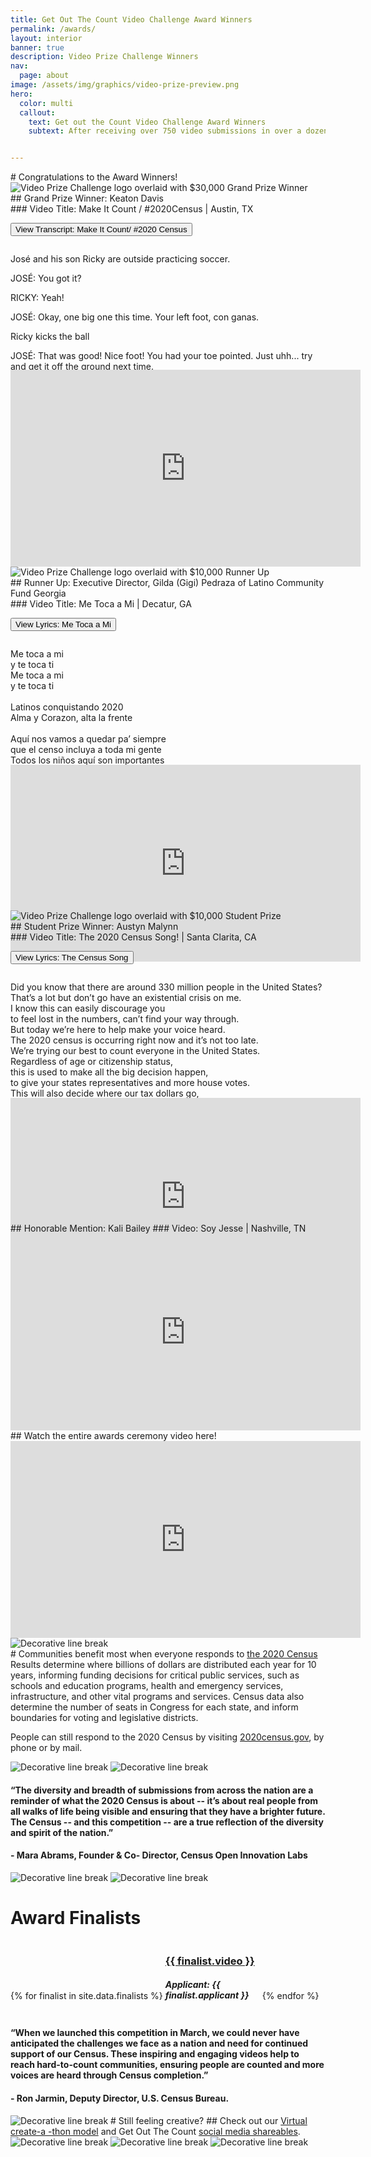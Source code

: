```yaml
---
title: Get Out The Count Video Challenge Award Winners
permalink: /awards/
layout: interior
banner: true
description: Video Prize Challenge Winners
nav:
  page: about
image: /assets/img/graphics/video-prize-preview.png
hero:
  color: multi
  callout:
    text: Get out the Count Video Challenge Award Winners
    subtext: After receiving over 750 video submissions in over a dozen languages from all across the United States, our panel of judges narrowed it down to three videos with cash prizes totaling $50,000.


---
```

<div  class="usa-section usa-content usa-grid bottom-space" markdown="1">
# Congratulations to the Award Winners!

</div>

<div class="usa-section usa-content usa-grid featured-partner">
<div class="usa-width-five-twelfths" markdown="1">
<div class="usa-width-one-third  bottom-space">
  <img src="{{ site.baseurl }}/assets/img/graphics/grand-prize.png" alt="Video Prize Challenge logo overlaid with $30,000 Grand Prize Winner" />
</div>
<div class="usa-width-one-half" markdown="1">
## Grand Prize Winner: Keaton Davis
</div>
### Video Title: Make It Count / #2020Census | Austin, TX

<div class="usa-accordion top">
  <p><button class="usa-accordion-button" aria-expanded="false" aria-controls="1">
    View Transcript: Make It Count/ #2020 Census
  </button></p>
  <div id="1" class="usa-accordion-content" style="height:200px; overflow:auto;">
    <p> José and his son Ricky are outside practicing soccer. </p>
    <p>JOSÉ: You got it?</p>
    <p>RICKY: Yeah!</p>
    <p>JOSÉ: Okay, one big one this time. Your left foot, con ganas.</p>
    <p> Ricky kicks the ball </p>
    <p>JOSÉ: That was good! Nice foot! You had your toe pointed. Just uhh... try and get it off
      the ground next time.</p>
    <p> RICKY: Okay.</p>
    <p>JOSÉ: Watch me.</p>
    <p> Jose kicks it, and it bounces around off the yard, off a tree, and then over a fence to off-screen. There is a loud crash. </p>
    <p>RICKY: Nice.</p>
    <p>Mrs. Lopez, a neighbor, starts speaking from off screen and then appears on the other side of the fence holding the soccer ball.</p>
    <p>MRS. LOPEZ: ¡Ay, José! ¿Otra vez?</p>
    <p>JOSÉ: Perdon, Mrs. Lopez, it won’t happen again.</p>
    <p>MRS. LOPEZ: No mas. You want it back, you get Mijo here on a real team with a real
      coach.</p>
    <p>JOSÉ: His school doesn’t have a field.</p>
    <p>RICKY: Or a team?</p>
    <p>JOSÉ: Or a team.</p>
    <p>MRS. LOPEZ: Nonsense. ¿Por que?</p>
    <p>JOSÉ: No, really. There’s just no funding.</p>
    <p>MRS. LOPEZ: No esta bien. Did you take the census yet?</p>
    <p>JOSÉ: Didn’t that happen already?</p>
    <p>MRS. LOPEZ: It’s not too late. It determines our funding for our community for the next
      10 years. Resources for hospitals, roads, and for schools.</p>
    <p>JOSÉ: Right, I knew that.</p>
    <p>MRS. LOPEZ: Es importante for Mijo’s future. You fill it out... I’ll give you the ball back.</p>
    <p>JOSÉ: Well I don’t know if I can do it, like, now.</p>
    <p>MRS. LOPEZ. It only takes 10 minutes. You can go online, es en Español.</p>
    <p>RICKY: Well, Dad already used up all his screen time for today.</p>
    <p>JOSÉ: True.</p>
    <p>MRS LOPEZ: Well, call on the phone. Or mail it in. If you don’t do it now, you may get a
      visit from a census taker.</p>
    <p>JOSÉ: Okay, okay, okay.</p>
    <p>JOSÉ takes out his cell phone from his pocket. </p>
    <p>JOSÉ: Is this like a trap? Because we can just go play in the front yard.</p>
    <p>MRS. LOPEZ: No. It’s completely safe. They can’t share your answers with anyone. No
      police, no immigration. Not even Karen, and she knows everything.</p>
    <p>Karen, another neighbor, pops up from behind another fence.</p>
    <p>KAREN: What? What’s going on?</p>
    <p>MRS. LOPEZ, RICKY: Nada, nothing.</p>
    <p>JOSÉ: Nothing, nothing, nothing.</p>
    <p>RICKY: Nothing, nothing.</p>
    <p>Karen continues looking for a mintute, and then pops back down.</p>
    <p>JOSÉ: Okay. So. People living in the house. Me, tu mama, Ricky...</p>
    <p>RICKY: And Abuelita?</p>
    <p>MRS. LOPEZ: No citizenship questions either.</p>
    <p>JOSÉ: Okay! Just give me one minute, Mijo.</p>
    <p>MRS. LOPEZ: What’s he teaching you?</p>
    <p>RICKY: Trying to kick the ball high off the ground, but I’m not very good at it.</p>
    <p>Mrs. Lopez juggles the soccer ball with her head, and then passes it back to Ricky.</p>
    <p>MRS. LOPEZ: Try striking the ball a little lower, and a little less backswing.</p>
    <p>RICKY: Okay.</p>
    <p>Ricky kicks the ball, and it passes in front of José's face as he continues filling out the Census on his smartphone, and then offscreen</p>
    <p>JOSÉ: Done!</p>
    <p>A sound of breaking glass offscreen.</p>
    <p>JOSÉ: ¡Mijo!</p>
  </div>
</div>
</div>
<div class="usa-width-seven-twelfths">
<iframe width="560" height="315" src="https://www.youtube.com/embed/0PZTkWXLC_Y" frameborder="0" allow="accelerometer; autoplay; encrypted-media; gyroscope; picture-in-picture" allowfullscreen></iframe>
</div>
</div>

<div>
<div class="usa-section usa-content usa-grid featured-partner" style="height:550px;">
<div class="usa-width-five-twelfths"  markdown="1">
<div class="usa-width-one-third  bottom-space">
  <img src="{{ site.baseurl }}/assets/img/graphics/runner-up.png" alt="Video Prize Challenge logo overlaid with $10,000 Runner Up" />
</div>
<div class="usa-width-one-half  bottom-space" markdown="1">
## Runner Up: Executive Director, Gilda (Gigi) Pedraza of  Latino Community Fund  Georgia
</div>
### Video Title: Me Toca a Mi | Decatur, GA
<div class="usa-accordion padding-bottom">
  <p><button class="usa-accordion-button" aria-expanded="false" aria-controls="3">
    View Lyrics: Me Toca a Mi
  </button></p>
  <div id="3" class="usa-accordion-content" style="height:200px; overflow:auto;">
  <p>
    Me toca a mi <br>
    y te toca ti<br>
    Me toca a mi <br>
    y te toca ti <br>
    <br>
    Latinos conquistando 2020 <br>
    Alma y Corazon, alta la frente<br>  <br>
    Aquí nos vamos a quedar pa’ siempre <br>
    que el censo incluya a toda mi gente<br>
    Todos los niños aquí son importantes<br>
    orgullosos de ser inmigrante <br>
    buenas persona con un corazón gigante<br>
    más oportunidades para echar pa’ lante <br>
    El censo 2020 está a la vuelta <br>
    y es importante que nos tomen en cuenta <br>
    fuerte y vamos a resistir<br>
    nuestra presencia se tiene que sentir<br>
    <br>
    Me toca a mi <br>
    y te toca ti<br>
    Me toca a mi y te toca ti<br>
    Atencionen el censo contamos en milliones<br>
    pa' los sueños de mis padres<br>
    pa' que nuestra voz no falte<br>
    que sepan que los latinos estan presente<br>
    la voz alta y fuerte<br>
    con acento <br>
    sin acento <br>
    con papeles <br>
    sin papeles<br>
    vamos a pie a participar<br>
    somos humanos que tienen lugar<br>
    <br>
    Me toca a mi <br>
    y te toca ti <br>
    Me toca a mi <br>
    y te toca ti <br>
  </p>
  </div>
</div>
</div>
<div class="usa-width-seven-twelfths">
<iframe width="560" height="315" src="https://www.youtube.com/embed/FOJgHfu3L1I" frameborder="0" allow="accelerometer; autoplay; encrypted-media; gyroscope; picture-in-picture" allowfullscreen></iframe>
</div>
</div>
</div>

<div class="usa-section usa-content usa-grid featured-partner" style="height:500px;">
<div class="usa-width-five-twelfths" markdown="1">
<div class="usa-width-one-third  bottom-space">
  <img src="{{ site.baseurl }}/assets/img/graphics/student-prize.png" alt="Video Prize Challenge logo overlaid with $10,000 Student Prize" />
</div>
<div class="usa-width-one-half" markdown="1">
## Student Prize Winner: Austyn Malynn
</div>
### Video Title: The 2020 Census Song! | Santa Clarita, CA
<div class="usa-accordion padding-bottom">
  <p><button class="usa-accordion-button" aria-expanded="false" aria-controls="2">
    View Lyrics: The Census Song
  </button></p>
  <div id="2" class="usa-accordion-content" style="height:200px; overflow:auto;">
  <p>
      Did you know that there are around 330 million people in the United States?<br>
      That’s a lot but don’t go have an existential crisis on me.<br>
      I know this can easily discourage you<br>
      to feel lost in the numbers, can’t find your way through.<br>
      But today we’re here to help make your voice heard.<br>
      The 2020 census is occurring right now and it’s not too late.<br>
      We’re trying our best to count everyone in the United States.<br>
      Regardless of age or citizenship status,<br>
      this is used to make all the big decision happen,<br>
      to give your states representatives and more house votes.<br>
      This will also decide where our tax dollars go,<br>
      to give back to your communities we all love and know.<br>
      It means funding for hospitals,<br>
      fire departments, schools, and roads.<br>
      And it has never been easier than it is now.<br>
      You can respond online with any device.<br>
      It’s in 13 different languages anyhow.<br>
      No human interaction involved so that’s nice.<br>
      And the information shared is confidential,<br>
      Because we know that your protection is essential.<br>
      It's never given to law, housing, or immigration agencies.<br>
      And especially if you're in an underrepresented community be counted for the changes you seek.<br>
      So I don’t care if you're 90 or 2,<br>
      make sure that someone is counting you.<br>
      In all, know that it is not too late.<br>
      So if your the United States<br>
      go online, and fill out the 2020 census today!
    </p>
</div>
</div>
</div>
<div class="usa-width-seven-twelfths">
<iframe width="560" height="315" src="https://www.youtube.com/embed/wYEyH7ciZ54" frameborder="0" allow="accelerometer; autoplay; encrypted-media; gyroscope; picture-in-picture" allowfullscreen></iframe>
</div>
</div>

<div class="usa-section usa-content usa-grid bottom-space">
<div class="usa-width-five-twelfths" markdown="1">
## Honorable Mention: Kali Bailey
### Video: Soy Jesse | Nashville, TN
</div>
<div class="usa-width-seven-twelfths">
<iframe width="560" height="315" src="https://www.youtube.com/embed/vPfDQ-0lWxM" frameborder="0" allow="accelerometer; autoplay; encrypted-media; gyroscope; picture-in-picture" allowfullscreen></iframe>
</div>
</div>

<div class="usa-section usa-content usa-grid bottom-space">
<div class="usa-width-five-twelfths" markdown="1">
## Watch the entire awards ceremony video here!
</div>
<div class="usa-width-seven-twelfths">
<iframe width="560" height="315" src="https://www.youtube.com/embed/V-pFII4Q0kw" frameborder="0" allow="accelerometer; autoplay; encrypted-media; gyroscope; picture-in-picture" allowfullscreen></iframe>
</div>
</div>

<div class="usa-section usa-content usa-grid bottom-space">
  <img src="{{ site.baseurl }}/assets/img/graphics/break-01.png" alt="Decorative line break" />
</div>

<div  class="usa-section usa-content usa-grid bottom-space">
<div class="usa-width-seven-twelfths" markdown="1">
# Communities benefit most when everyone responds to <a href="https://2020census.gov" target="_blank">the 2020 Census</a>
</div>
Results determine where billions of dollars are distributed each year for 10 years, informing funding decisions for critical public services, such as schools and education programs, health and emergency services, infrastructure, and other vital programs and services. Census data also determine the number of seats in Congress for each state, and inform boundaries for voting and legislative districts.

People can still respond to the 2020 Census by visiting <a href="https://2020census.gov" target="_blank">2020census.gov</a>, by phone or by mail.
</div>

<div  class="usa-section usa-content usa-grid bottom-space">
<div class="usa-width-one-fourth">
  <img src="{{ site.baseurl }}/assets/img/graphics/doodle-04.svg" alt="Decorative line break" />
  <img src="{{ site.baseurl }}/assets/img/graphics/doodle-03.svg" alt="Decorative line break" />
</div>
<div class="usa-width-one-half testimonial" markdown="1">
<div class="divider"></div>
<h4>“The diversity and breadth of submissions from across the nation are a reminder of what the 2020 Census is about -- it’s about real people from all walks of life being visible and ensuring that they have a brighter future. The Census -- and this competition -- are a true reflection of the diversity and spirit of the nation.”</h4>
<h4>- Mara Abrams,  Founder & Co- Director, Census Open Innovation Labs</h4>
<div class="divider"></div>
</div>
<div class="usa-width-one-fourth">
  <img src="{{ site.baseurl }}/assets/img/graphics/doodle-01.svg" alt="Decorative line break" />
  <img src="{{ site.baseurl }}/assets/img/graphics/doodle-02.svg" alt="Decorative line break" />
</div>
</div>



<div class="usa-grid top-space">
  <h1> Award Finalists </h1>
  {% for finalist in site.data.finalists %}
  <div class="usa-width-one-third" style="display: inline-block; width:30%;">
    <div class="finalists">
      <div class="finalists-text">
        <h3><a href="{{ finalist.link}}" target="_blank">{{ finalist.video }}</a></h3>
        <h5>Applicant: {{ finalist.applicant }}</h5>
      </div>
    </div>
  </div>
  {% endfor %}
  <div class="usa-width-two-thirds testimonial" markdown="1">
  <div class="divider"></div>
  <h4>“When we launched this competition in March, we could never have anticipated the challenges we face as a nation and need for continued support of our Census. These inspiring and engaging videos help to reach hard-to-count communities, ensuring people are counted and more voices are heard through Census completion.”</h4>
  <h4> - Ron Jarmin, Deputy Director, U.S. Census Bureau. </h4>
  <div class="divider"></div>
  </div>
</div>

<div class="usa-grid top-space bottom-space " markdown="1">
<img src="{{ site.baseurl }}/assets/img/graphics/doodle-01.svg" alt="Decorative line break" />
# Still feeling creative?
## Check out our  <a href="https://accelerate.census.gov/get-involved/virtual-create-a-thon/">Virtual create-a -thon model</a> and Get Out The Count <a href="https://www.creativesforthecount.org/gallery/">social media shareables</a>.
</div>
<div class="usa-grid top-space bottom-space">
<img src="{{ site.baseurl }}/assets/img/graphics/doodle-04.svg" alt="Decorative line break" />
<img src="{{ site.baseurl }}/assets/img/graphics/doodle-05.svg" alt="Decorative line break" />
<img src="{{ site.baseurl }}/assets/img/graphics/doodle-03.svg" alt="Decorative line break" />
</div>
